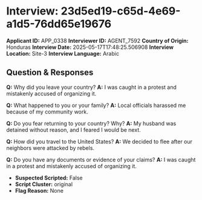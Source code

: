 # Interview: 23d5ed19-c65d-4e69-a1d5-76dd65e19676
**Applicant ID:** APP_0338
**Interviewer ID:** AGENT_7592
**Country of Origin:** Honduras
**Interview Date:** 2025-05-17T17:48:25.506908
**Interview Location:** Site-3
**Interview Language:** Arabic

## Question & Responses

**Q:** Why did you leave your country?
**A:** I was caught in a protest and mistakenly accused of organizing it.

**Q:** What happened to you or your family?
**A:** Local officials harassed me because of my community work.

**Q:** Do you fear returning to your country? Why?
**A:** My husband was detained without reason, and I feared I would be next.

**Q:** How did you travel to the United States?
**A:** We decided to flee after our neighbors were attacked by rebels.

**Q:** Do you have any documents or evidence of your claims?
**A:** I was caught in a protest and mistakenly accused of organizing it.

- **Suspected Scripted:** False
- **Script Cluster:** original
- **Flag Reason:** None